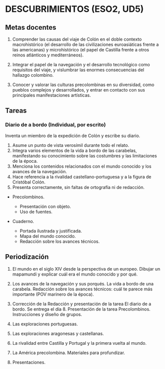 # DESCUBRIMIENTOS (ESO2, UD5)

## Metas docentes

1. Comprender las causas del viaje de Colón en el doble contexto macrohistórico (el desarrollo de las civilizaciones euroasiáticas frente a las americanas) y microhistórico (el papel de Castilla frente a otros reinos atlánticos y mediterráneos). 

2. Integrar el papel de la navegación y el desarrollo tecnológico como requisitos del viaje, y vislumbrar las enormes consecuencias del hallazgo colombino.

3. Conocer y valorar las culturas precolombinas en su diversidad, como pueblos complejos y desarrollados, y entrar en contacto con sus principales manifestaciones artísticas.

## Tareas

### Diario de a bordo (Individual, por escrito)

Inventa un miembro de la expedición de Colón y escribe su diario. 

1. Asume un punto de vista verosímil durante todo el relato.
2. Integra varios elementos de la vida a bordo de las carabelas, manifestando su conocimiento sobre las costumbres y las limitaciones de la época.
3. Menciona los contenidos relacionados con el mundo conocido y los avances de la navegación.
4. Hace referencia a la rivalidad castellano-portuguesa y a la figura de Cristóbal Colón.
5. Presenta correctamente, sin faltas de ortografía ni de redacción.

- Precolombinos. 
    + Presentación con objeto. 
    + Uso de fuentes.

- Cuaderno.
    + Portada ilustrada y justificada.
    + Mapa del mundo conocido.
    + Redacción sobre los avances técnicos.

## Periodización

1. El mundo en el siglo XIV desde la perspectiva de un europeo. Dibujar un mapamundi y explicar cuál era el mundo conocido y por qué. 

2. Los avances de la navegación y sus porqués. La vida a bordo de una carabela. Redacción sobre los avances técnicos: cuál te parece más importante (POV marinero de la época). 

3. Corrección de la Redacción y presentación de la tarea El diario de a bordo. Se entrega el día 8. Presentación de la tarea Precolombinos. Instrucciones y diseño de grupos.

4. Las exploraciones portuguesas.

5. Las exploraciones aragonesas y castellanas.

6. La rivalidad entre Castilla y Portugal y la primera vuelta al mundo.

7. La América precolombina. Materiales para profundizar.

8. Presentaciones.
